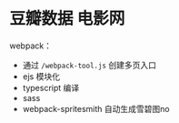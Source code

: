 # 豆瓣数据 电影网
webpack：
- 通过 `/webpack-tool.js` 创建多页入口
- ejs 模块化
- typescript 编译
- sass 
- webpack-spritesmith 自动生成雪碧图no